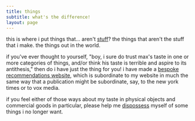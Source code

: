 ```yaml
---
title: things
subtitle: what's the difference!
layout: page
---
```


this is where i put things that... aren't [stuff](/stuff/)?  the things that
aren't the stuff that i make.  the things out in the world.

if you've ever thought to yourself, "boy, i sure do trust max's taste in one or
more categories of things, and/or think his taste is terrible and aspire to its
antithesis," then do i have just the thing for you!  i have made a [bespoke
recommendations website](/things/wireeater/), which is subordinate to my
website in much the same way that a publication might be subordinate, say, to
the new york times or to vox media.

if you feel either of those ways about my taste in physical objects and
commercial goods in particular, please help me [dispossess](/things/unthings/)
myself of some things i no longer want.
